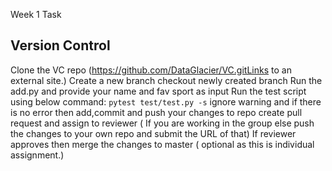 Week 1 Task

## Version Control

Clone the VC repo (https://github.com/DataGlacier/VC.gitLinks to an external site.)
Create a new branch
checkout newly created branch
Run the add.py and provide your name and fav sport as input
Run the test script using below command:
```pytest test/test.py -s```
ignore warning and if there is no error then add,commit and push your changes to repo
create pull request and assign to reviewer ( If you are working in the group else push the changes to your own repo and submit the URL of that)
If reviewer approves then merge the changes to master ( optional as this is individual assignment.)
